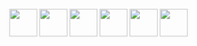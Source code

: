  <img src="https://cdn.jsdelivr.net/gh/devicons/devicon@latest/icons/typescript/typescript-original.svg" height = "50px" width = "50px"/>    <img src="https://cdn.jsdelivr.net/gh/devicons/devicon@latest/icons/react/react-original.svg" height = "50px" width = "50px"/>  <img src="https://cdn.jsdelivr.net/gh/devicons/devicon@latest/icons/nodejs/nodejs-original-wordmark.svg" height = "50px" width = "50px"/> <img src="https://cdn.jsdelivr.net/gh/devicons/devicon@latest/icons/postgresql/postgresql-original.svg" height = "50px" width = "50px"/>  <img src="https://cdn.jsdelivr.net/gh/devicons/devicon@latest/icons/python/python-original.svg" height = "50px" width = "50px"/>  <img src="https://cdn.jsdelivr.net/gh/devicons/devicon@latest/icons/amazonwebservices/amazonwebservices-original-wordmark.svg" height = "50px" width = "50px"/>

